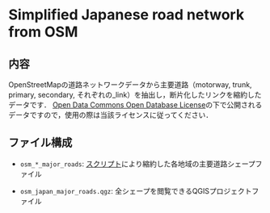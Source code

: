 # Simplified Japanese road network from OSM

## 内容

OpenStreetMapの道路ネットワークデータから主要道路（motorway, trunk, primary, secondary, それぞれの_link）を抽出し，断片化したリンクを縮約したデータです．
[Open Data Commons Open Database License](https://www.openstreetmap.org/copyright/)の下で公開されるデータですので，使用の際は当該ライセンスに従ってください．

## ファイル構成

- `osm_*_major_roads`: [スクリプト](https://github.com/toruseo/osm-road-extractor-simplifier)により縮約した各地域の主要道路シェープファイル

- `osm_japan_major_roads.qgz`: 全シェープを閲覧できるQGISプロジェクトファイル



